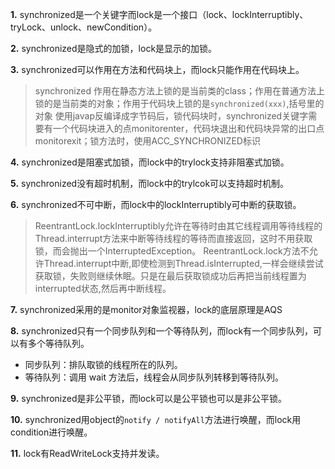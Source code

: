 **1.** synchronized是一个关键字而lock是一个接口（lock、lockInterruptibly、tryLock、unlock、newCondition）。

**2.** synchronized是隐式的加锁，lock是显示的加锁。

**3.** synchronized可以作用在方法和代码块上，而lock只能作用在代码块上。

>synchronized 作用在静态方法上锁的是当前类的class；作用在普通方法上锁的是当前类的对象；作用于代码块上锁的是`synchronized(xxx)`,括号里的对象
使用javap反编译成字节码后，锁代码块时，synchronized关键字需要有一个代码块进入的点monitorenter，代码块退出和代码块异常的出口点monitorexit；锁方法时，使用ACC_SYNCHRONIZED标识

**4.** synchronized是阻塞式加锁，而lock中的trylock支持非阻塞式加锁。

**5.** synchronized没有超时机制，而lock中的trylcok可以支持超时机制。

**6.** synchronized不可中断，而lock中的lockInterruptibly可中断的获取锁。

>ReentrantLock.lockInterruptibly允许在等待时由其它线程调用等待线程的Thread.interrupt方法来中断等待线程的等待而直接返回，这时不用获取锁，而会抛出一个InterruptedException。 ReentrantLock.lock方法不允许Thread.interrupt中断,即使检测到Thread.isInterrupted,一样会继续尝试获取锁，失败则继续休眠。只是在最后获取锁成功后再把当前线程置为interrupted状态,然后再中断线程。

**7.** synchronized采用的是monitor对象监视器，lock的底层原理是AQS

**8.** synchronized只有一个同步队列和一个等待队列，而lock有一个同步队列，可以有多个等待队列。
- 同步队列：排队取锁的线程所在的队列。
- 等待队列：调用 wait 方法后，线程会从同步队列转移到等待队列。

**9.** synchronized是非公平锁，而lock可以是公平锁也可以是非公平锁。

**10.** synchronized用object的`notify / notifyAll`方法进行唤醒，而lock用condition进行唤醒。

**11.** lock有ReadWriteLock支持并发读。